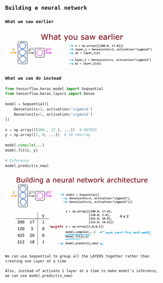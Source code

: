 ## `Building a neural network`

### `What we saw earlier`

![Alt text](<reference img/3.1.png>)

### `What we can do instead`

```python
from tensorflow.keras.model import Sequential
from tensorflow.keras.layers import Dense

model = Sequential([
    Dense(units=3, activation='sigmoid')
    Dense(units=1, activation='sigmoid')
])

x = np.array([[200., 17.], ...])  # MATRIX
y = np.array([1, 0, ...])  # 1D ndarray

model.compile(...)
model.fit(x, y)

# Inference
model.predict(x_new)

```

![Alt text](<reference img/3.2.png>)

```
We can use Sequential to group all the LAYERS together rather than creating one Layer at a time

Also, instead of activate 1 layer at a time to make model's inference, 
we can use model.predict(x_new)
```